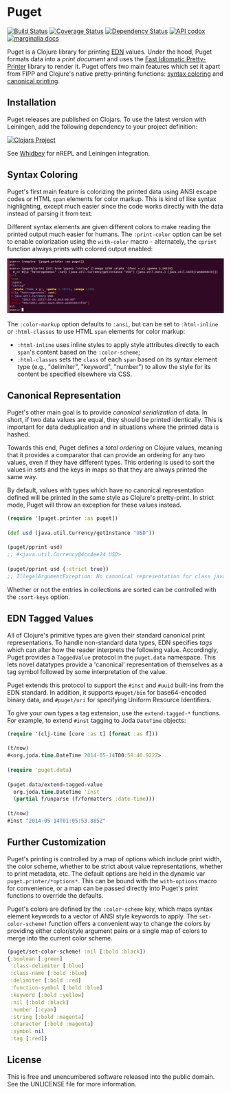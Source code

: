 Puget
=====

[![Build Status](https://travis-ci.org/greglook/puget.svg?branch=master)](https://travis-ci.org/greglook/puget)
[![Coverage Status](https://coveralls.io/repos/greglook/puget/badge.png?branch=master)](https://coveralls.io/r/greglook/puget?branch=master)
[![Dependency Status](https://www.versioneye.com/user/projects/53718bfb14c1589a89000144/badge.png)](https://www.versioneye.com/clojure/mvxcvi:puget/0.7.0)
[![API codox](http://b.repl.ca/v1/doc-API-blue.png)](https://greglook.github.io/puget/api/)
[![marginalia docs](http://b.repl.ca/v1/doc-marginalia-blue.png)](https://greglook.github.io/puget/marginalia/uberdoc.html)

Puget is a Clojure library for printing [EDN](https://github.com/edn-format/edn)
values. Under the hood, Puget formats data into a _print document_ and uses the
[Fast Idiomatic Pretty-Printer](https://github.com/brandonbloom/fipp) library to
render it. Puget offers two main features which set it apart from FIPP and
Clojure's native pretty-printing functions: [syntax coloring](#syntax-coloring)
and [canonical printing](#canonical-representation).

## Installation

Puget releases are published on Clojars. To use the latest version with
Leiningen, add the following dependency to your project definition:

[![Clojars Project](http://clojars.org/mvxcvi/puget/latest-version.svg)](http://clojars.org/mvxcvi/puget)

See [Whidbey](https://github.com/greglook/whidbey) for nREPL and Leiningen integration.

## Syntax Coloring

Puget's first main feature is colorizing the printed data using ANSI escape
codes or HTML `span` elements for color markup. This is kind of like syntax
highlighting, except much easier since the code works directly with the data
instead of parsing it from text.

Different syntax elements are given different colors to make reading the
printed output much easier for humans. The `:print-color` option can be set to
enable colorization using the `with-color` macro - alternately, the `cprint`
function always prints with colored output enabled:

![colorization example](screenshot.png)

The `:color-markup` option defaults to `:ansi`, but can be set to `:html-inline`
or `:html-classes` to use HTML `span` elements for color markup:

  - `:html-inline` uses inline styles to apply style attributes directly to
    each `span`'s content based on the `:color-scheme`;
  - `:html-classes` sets the `class` of each `span` based on its syntax element
    type (e.g., "delimiter", "keyword", "number") to allow the style for its
    content be specified elsewhere via CSS.

## Canonical Representation

Puget's other main goal is to provide _canonical serialization_ of data. In
short, if two data values are equal, they should be printed identically. This is
important for data deduplication and in situations where the printed data is
hashed.

Towards this end, Puget defines a _total ordering_ on Clojure values, meaning
that it provides a comparator that can provide an ordering for any two values,
even if they have different types. This ordering is used to sort the values in
sets and the keys in maps so that they are always printed the same way.

By default, values with types which have no canonical representation defined
will be printed in the same style as Clojure's pretty-print. In strict mode,
Puget will throw an exception for these values instead.

```clojure
(require '[puget.printer :as puget])

(def usd (java.util.Currency/getInstance "USD"))

(puget/pprint usd)
;; #<java.util.Currency@4cc4ee24 USD>

(puget/pprint usd {:strict true})
;; IllegalArgumentException: No canonical representation for class java.util.Currency: USD
```

Whether or not the entries in collections are sorted can be controlled with the
`:sort-keys` option.

## EDN Tagged Values

All of Clojure's primitive types are given their standard canonical print
representations. To handle non-standard data types, EDN specifies _tags_ which
can alter how the reader interprets the following value. Accordingly, Puget
provides a `TaggedValue` protocol in the `puget.data` namespace. This lets novel
datatypes provide a 'canonical' representation of themselves as a tag symbol
followed by some interpretation of the value.

Puget extends this protocol to support the `#inst` and `#uuid` built-ins from
the EDN standard. In addition, it supports `#puget/bin` for base64-encoded binary
data, and `#puget/uri` for specifying Uniform Resource Identifiers.

To give your own types a tag extension, use the `extend-tagged-*` functions. For
example, to extend `#inst` tagging to Joda `DateTime` objects:

```clojure
(require '(clj-time [core :as t] [format :as f]))

(t/now)
#<org.joda.time.DateTime 2014-05-14T00:58:40.922Z>

(require 'puget.data)

(puget.data/extend-tagged-value
  org.joda.time.DateTime 'inst
  (partial f/unparse (f/formatters :date-time)))

(t/now)
#inst "2014-05-14T01:05:53.885Z"
```

## Further Customization

Puget's printing is controlled by a map of options which include print width,
the color scheme, whether to be strict about value representations, whether to
print metadata, etc. The default options are held in the dynamic var
`puget.printer/*options*`. This can be bound with the `with-options` macro for
convenience, or a map can be passed directly into Puget's print functions to
override the defaults.

Puget's colors are defined by the `:color-scheme` key, which maps syntax element
keywords to a vector of ANSI style keywords to apply.  The `set-color-scheme!`
function offers a convenient way to change the colors by providing either
color/style argument pairs or a single map of colors to merge into the current
color scheme.

```clojure
(puget/set-color-scheme! :nil [:bold :black])
{:boolean [:green]
 :class-delimiter [:blue]
 :class-name [:bold :blue]
 :delimiter [:bold :red]
 :function-symbol [:bold :blue]
 :keyword [:bold :yellow]
 :nil [:bold :black]
 :number [:cyan]
 :string [:bold :magenta]
 :character [:bold :magenta]
 :symbol nil
 :tag [:red]}
```

## License

This is free and unencumbered software released into the public domain.
See the UNLICENSE file for more information.
